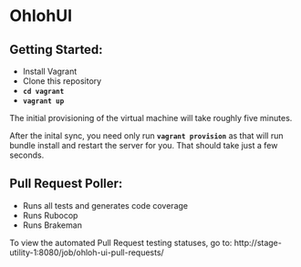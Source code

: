 OhlohUI
=======

Getting Started:
----------------

* Install Vagrant
* Clone this repository
* **`cd vagrant`**
* **`vagrant up`**

The initial provisioning of the virtual machine will take roughly five minutes.

After the inital sync, you need only run **`vagrant provision`** as that will
run bundle install and restart the server for you. That should take just a few seconds.

Pull Request Poller:
--------------------

* Runs all tests and generates code coverage
* Runs Rubocop
* Runs Brakeman

To view the automated Pull Request testing statuses,
go to: http://stage-utility-1:8080/job/ohloh-ui-pull-requests/
